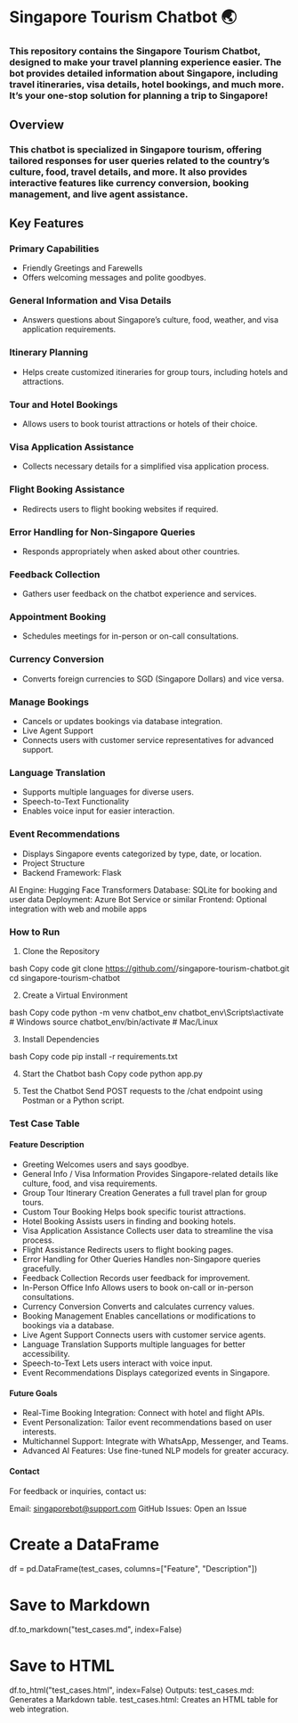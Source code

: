 # Singapore Tourism Chatbot 🌏
### This repository contains the Singapore Tourism Chatbot, designed to make your travel planning experience easier. The bot provides detailed information about Singapore, including travel itineraries, visa details, hotel bookings, and much more. It’s your one-stop solution for planning a trip to Singapore!

## Overview
### This chatbot is specialized in Singapore tourism, offering tailored responses for user queries related to the country’s culture, food, travel details, and more. It also provides interactive features like currency conversion, booking management, and live agent assistance.

## Key Features
### Primary Capabilities
- Friendly Greetings and Farewells
- Offers welcoming messages and polite goodbyes.

### General Information and Visa Details

- Answers questions about Singapore’s culture, food, weather, and visa application requirements.

### Itinerary Planning
- Helps create customized itineraries for group tours, including hotels and attractions.

### Tour and Hotel Bookings
- Allows users to book tourist attractions or hotels of their choice.

### Visa Application Assistance

- Collects necessary details for a simplified visa application process.

### Flight Booking Assistance
- Redirects users to flight booking websites if required.

### Error Handling for Non-Singapore Queries
- Responds appropriately when asked about other countries.

### Feedback Collection
- Gathers user feedback on the chatbot experience and services.

### Appointment Booking
- Schedules meetings for in-person or on-call consultations.

### Currency Conversion
- Converts foreign currencies to SGD (Singapore Dollars) and vice versa.

### Manage Bookings
- Cancels or updates bookings via database integration.
- Live Agent Support
- Connects users with customer service representatives for advanced support.

### Language Translation
- Supports multiple languages for diverse users.
- Speech-to-Text Functionality
- Enables voice input for easier interaction.

### Event Recommendations
- Displays Singapore events categorized by type, date, or location.
- Project Structure
- Backend Framework: Flask

AI Engine: Hugging Face Transformers
Database: SQLite for booking and user data
Deployment: Azure Bot Service or similar
Frontend: Optional integration with web and mobile apps

### How to Run
1. Clone the Repository

bash
Copy code
git clone https://github.com/<your-username>/singapore-tourism-chatbot.git
cd singapore-tourism-chatbot

2. Create a Virtual Environment

bash
Copy code
python -m venv chatbot_env
chatbot_env\Scripts\activate  # Windows
source chatbot_env/bin/activate  # Mac/Linux

3. Install Dependencies

bash
Copy code
pip install -r requirements.txt

4. Start the Chatbot
bash
Copy code
python app.py

5. Test the Chatbot
Send POST requests to the /chat endpoint using Postman or a Python script.

### Test Case Table
#### Feature	Description
- Greeting	Welcomes users and says goodbye.
- General Info / Visa Information	Provides Singapore-related details like culture, food, and visa requirements.
- Group Tour Itinerary Creation	Generates a full travel plan for group tours.
- Custom Tour Booking	Helps book specific tourist attractions.
- Hotel Booking	Assists users in finding and booking hotels.
- Visa Application Assistance	Collects user data to streamline the visa process.
- Flight Assistance	Redirects users to flight booking pages.
- Error Handling for Other Queries	Handles non-Singapore queries gracefully.
- Feedback Collection	Records user feedback for improvement.
- In-Person Office Info	Allows users to book on-call or in-person consultations.
- Currency Conversion	Converts and calculates currency values.
- Booking Management	Enables cancellations or modifications to bookings via a database.
- Live Agent Support	Connects users with customer service agents.
- Language Translation	Supports multiple languages for better accessibility.
- Speech-to-Text	Lets users interact with voice input.
- Event Recommendations	Displays categorized events in Singapore.

#### Future Goals
- Real-Time Booking Integration: Connect with hotel and flight APIs.
- Event Personalization: Tailor event recommendations based on user interests.
- Multichannel Support: Integrate with WhatsApp, Messenger, and Teams.
- Advanced AI Features: Use fine-tuned NLP models for greater accuracy.

#### Contact
For feedback or inquiries, contact us:

Email: singaporebot@support.com
GitHub Issues: Open an Issue

# Create a DataFrame
df = pd.DataFrame(test_cases, columns=["Feature", "Description"])

# Save to Markdown
df.to_markdown("test_cases.md", index=False)

# Save to HTML
df.to_html("test_cases.html", index=False)
Outputs:
test_cases.md: Generates a Markdown table.
test_cases.html: Creates an HTML table for web integration.
